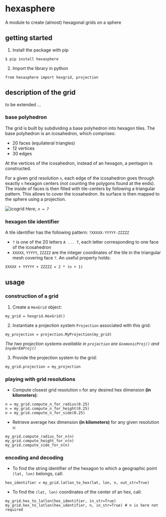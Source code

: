 # hexasphere
A module to create (almost) hexagonal grids on a sphere

## getting started

1. Install the package with pip

`$ pip install hexasphere`

2. Import the library in python

`from hexasphere import hexgrid, projection`

## description of the grid

to be extended ...

### base polyhedron

The grid is built by subdividing a base polyhedron into hexagon tiles.
The base polyhedron is an icosahedron, which comprises:
- 20 faces (equilateral triangles)
- 12 vertices
- 30 edges

At the vertices of the icosahedron, instead of an hexagon, a pentagon is constructed.

For a given grid resolution `n`, each edge of the icosahedron goes through exactly `n` hexagon centers (not counting the polygons found at the ends). The inside of faces is then filled with tile-centers by following a triangular pattern.
This allows to cover the icosahedron. Its surface is then mapped to the sphere using a projection.

![icogrid](https://user-images.githubusercontent.com/70936497/186472661-e6255c76-46ae-4ce8-9b13-32c0683ee48b.jpeg)
*Here, `n = 7`*

### hexagon tile identifier

A tile identifier has the following pattern: `?XXXXX-YYYYY-ZZZZZ`
- `?` is one of the 20 letters `A ... T`, each letter corresponding to one face of the icosahedron
- `XXXXX`, `YYYYY`, `ZZZZZ` are the integer coordinates of the tile in the triangular mesh covering face `?`. An useful property holds:

`XXXXX + YYYYY + ZZZZZ = 2 * (n + 1)`

## usage

### construction of a grid

1. Create a `HexGrid` object:

`my_grid = hexgrid.HexGrid()`

2. Instantiate a projection system `Projection` associated with this grid:

`my_projection = projection.MyProjection(my_grid)`

*The two projection systems available in `projection` are `GnomonicProj()` and `SnyderEAProj()`*

3. Provide the projection system to the grid:

`my_grid.projection = my_projection`

### playing with grid resolutions

- Compute closest grid resolution `n` for any desired hex dimension **(in kilometers)**:

```
n = my_grid.compute_n_for_radius(0.25)
n = my_grid.compute_n_for_height(0.25)
n = my_grid.compute_n_for_side(0.25)
```

- Retrieve average hex dimension **(in kilometers)** for any given resolution `n`:

```
my_grid.compute_radius_for_n(n)
my_grid.compute_height_for_n(n)
my_grid.compute_side_for_n(n)
```

### encoding and decoding

- To find the string identifier of the hexagon to which a geographic point `(lat, lon)` belongs, call:

```
hex_identifier = my_grid.latlon_to_hex(lat, lon, n, out_str=True)
```

- To find the `(lat, lon)` coordinates of the center of an hex, call:

```
my_grid.hex_to_latlon(hex_identifier, in_str=True)
my_grid.hex_to_latlon(hex_identifier, n, in_str=True) # n is here not required
```
